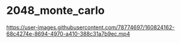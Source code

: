 # 2048_monte_carlo

https://user-images.githubusercontent.com/78774697/160824162-68c4274e-8694-4970-a410-388c31a7b9ec.mp4

